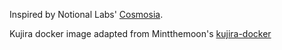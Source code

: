 Inspired by Notional Labs' [Cosmosia](https://github.com/notional-labs/cosmosia).

Kujira docker image adapted from Mintthemoon's [kujira-docker](https://github.com/mintthemoon/kujira-docker)
